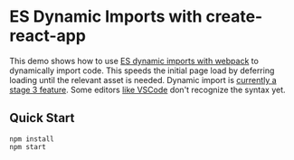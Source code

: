 # ES Dynamic Imports with create-react-app

This demo shows how to use [ES dynamic imports with webpack](https://webpack.js.org/guides/code-splitting-async/) to dynamically import code. This speeds the initial page load by deferring loading until the relevant asset is needed. Dynamic import is [currently a stage 3 feature](https://github.com/tc39/proposal-dynamic-import). Some editors [like VSCode](https://github.com/Microsoft/vscode/issues/25003) don't recognize the syntax yet.

## Quick Start
```
npm install
npm start
```